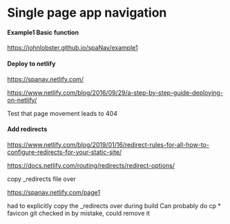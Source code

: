# Single page app navigation

#### Example1 Basic function

https://johnlobster.github.io/spaNav/example1

#### Deploy to netlify

https://spanav.netlify.com/

https://www.netlify.com/blog/2016/09/29/a-step-by-step-guide-deploying-on-netlify/

Test that page movement leads to 404

#### Add redirects

https://www.netlify.com/blog/2019/01/16/redirect-rules-for-all-how-to-configure-redirects-for-your-static-site/

https://docs.netlify.com/routing/redirects/redirect-options/

copy _redirects file over

https://spanav.netlify.com/page1

had to explicitly copy the _redirects over during build
Can probably do cp *
favicon git checked in by mistake, could remove it
